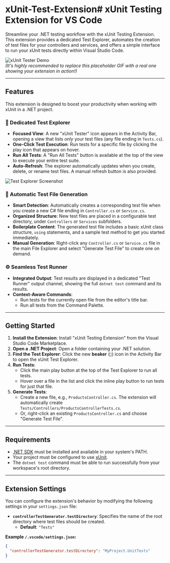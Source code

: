 # xUnit-Test-Extension# xUnit Testing Extension for VS Code

Streamline your .NET testing workflow with the xUnit Testing Extension. This extension provides a dedicated Test Explorer, automates the creation of test files for your controllers and services, and offers a simple interface to run your xUnit tests directly within Visual Studio Code.

![xUnit Tester Demo](https://user-images.githubusercontent.com/1021434/230876936-234f9e05-3465-4a8f-84e6-bbc0322b724b.gif)  
*(It's highly recommended to replace this placeholder GIF with a real one showing your extension in action!)*

---

## Features

This extension is designed to boost your productivity when working with xUnit in a .NET project.

### 🧪 Dedicated Test Explorer

- **Focused View**: A new "xUnit Tester" icon appears in the Activity Bar, opening a view that lists *only* your test files (any file ending in `Tests.cs`).
- **One-Click Test Execution**: Run tests for a specific file by clicking the play icon that appears on hover.
- **Run All Tests**: A "Run All Tests" button is available at the top of the view to execute your entire test suite.
- **Auto-Refresh**: The explorer automatically updates when you create, delete, or rename test files. A manual refresh button is also provided.

![Test Explorer Screenshot](https://user-images.githubusercontent.com/1021434/230877028-1b7f7318-c21c-4375-9e63-71a74d7c07e2.png)

### 📄 Automatic Test File Generation

- **Smart Detection**: Automatically creates a corresponding test file when you create a new C# file ending in `Controller.cs` or `Service.cs`.
- **Organized Structure**: New test files are placed in a configurable test directory, under `Controllers` or `Services` subfolders.
- **Boilerplate Content**: The generated test file includes a basic xUnit class structure, `using` statements, and a sample test method to get you started immediately.
- **Manual Generation**: Right-click any `Controller.cs` or `Service.cs` file in the main File Explorer and select "Generate Test File" to create one on demand.

### ⚙️ Seamless Test Runner

- **Integrated Output**: Test results are displayed in a dedicated "Test Runner" output channel, showing the full `dotnet test` command and its results.
- **Context-Aware Commands**:
  - Run tests for the currently open file from the editor's title bar.
  - Run all tests from the Command Palette.
  

---

## Getting Started

1.  **Install the Extension**: Install "xUnit Testing Extension" from the Visual Studio Code Marketplace.
2.  **Open a .NET Project**: Open a folder containing your .NET solution.
3.  **Find the Test Explorer**: Click the new **beaker** (`🧪`) icon in the Activity Bar to open the xUnit Test Explorer.
4.  **Run Tests**:
    - Click the main play button at the top of the Test Explorer to run all tests.
    - Hover over a file in the list and click the inline play button to run tests for just that file.
5.  **Generate Tests**:
    - Create a new file, e.g., `ProductsController.cs`. The extension will automatically create `Tests/Controllers/ProductsControllerTests.cs`.
    - Or, right-click an existing `ProductsController.cs` and choose "Generate Test File".

---

## Requirements

- [.NET SDK](https://dotnet.microsoft.com/download) must be installed and available in your system's PATH.
- Your project must be configured to use [xUnit](https://xunit.net/).
- The `dotnet test` command must be able to run successfully from your workspace's root directory.

---

## Extension Settings

You can configure the extension's behavior by modifying the following settings in your `settings.json` file:

-   **`controllerTestGenerator.testDirectory`**: Specifies the name of the root directory where test files should be created.
    -   **Default**: `"Tests"`

**Example `/.vscode/settings.json`:**
```json
{
  "controllerTestGenerator.testDirectory": "MyProject.UnitTests"
}